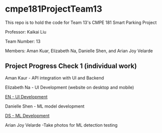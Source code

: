 # cmpe181ProjectTeam13
This repo is to hold the code for Team 13's CMPE 181 Smart Parking Project

Professor: Kaikai Liu

Team Number: 13

Members: Aman Kuar, Elizabeth Na, Danielle Shen, and Arian Joy Velarde

## Project Progress Check 1 (individual work)
Aman Kaur	- API integration with UI and Backend 

Elizabeth Na	- UI Development (website on desktop and mobile) 

[EN - UI Development](https://github.com/daniellelshen/cmpe181ProjectTeam13/tree/main/Individual%20Progress%20-%20EN) 

Danielle Shen	-	ML model development 

[DS - ML Development](https://github.com/daniellelshen/cmpe181ProjectTeam13/tree/main/Individual%20Progress%20-%20DS)

Arian Joy Velarde -Take photos for ML detection testing 
